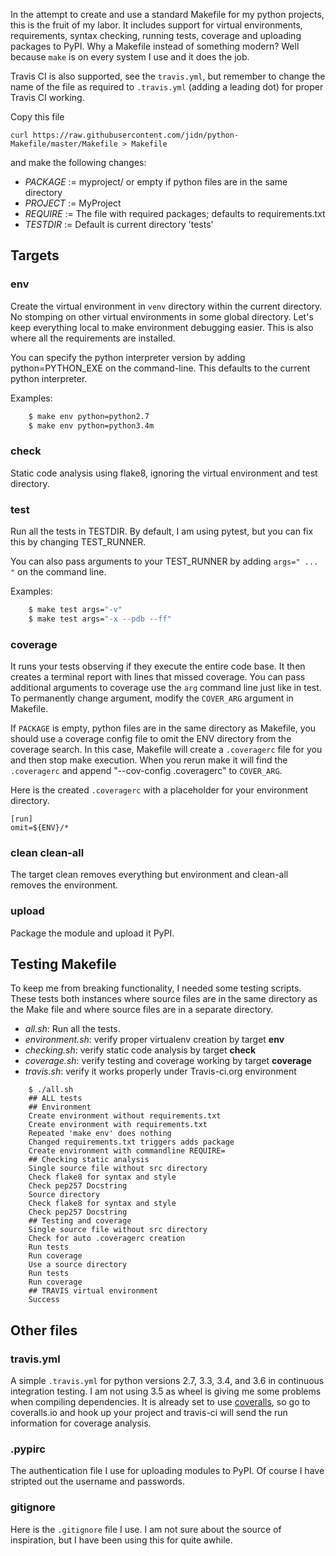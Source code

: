 In the attempt to create and use a standard Makefile for my python projects, this is the fruit of my labor.  It includes support for virtual environments, requirements, syntax checking, running tests, coverage and uploading packages to PyPI.  Why a Makefile instead of something modern?  Well because `make` is on every system I use and it does the job.

Travis CI is also supported, see the  `travis.yml`, but remember to change the name of the file as required to `.travis.yml` (adding a leading dot) for proper Travis CI working.

Copy this file

```
curl https://raw.githubusercontent.com/jidn/python-Makefile/master/Makefile > Makefile
```

and make the following changes:

 * _PACKAGE_ := myproject/  or empty if python files are in the same directory
 * _PROJECT_ := MyProject
 * _REQUIRE_ := The file with required packages; defaults to requirements.txt
 * _TESTDIR_ := Default is current directory 'tests'

## Targets

### env
Create the virtual environment in `venv` directory within the current directory.  No stomping on other virtual environments in some global directory.  Let's keep everything local to make environment debugging easier.  This is also where all the requirements are installed.

You can specify the python interpreter version by adding python=PYTHON_EXE on the command-line.  This defaults to the current python interpreter.

Examples:
``` bash
    $ make env python=python2.7
    $ make env python=python3.4m
```

### check
Static code analysis using flake8, ignoring the virtual environment and test directory.

### test
Run all the tests in TESTDIR.  By default, I am using pytest, but you can fix this by changing TEST_RUNNER.

You can also pass arguments to your TEST_RUNNER by adding `args=" ... "` on the command line.

Examples:
``` bash
    $ make test args="-v"
    $ make test args="-x --pdb --ff"
```

### coverage
It runs your tests observing if they execute the entire code base.  It then creates a terminal report with lines that missed coverage.  You can pass additional arguments to coverage use the `arg` command line just like in test.  To permanently change argument, modify the `COVER_ARG` argument in Makefile.

If `PACKAGE` is empty, python files are in the same directory as Makefile, you should use a coverage config file to omit the ENV directory from the coverage search.  In this case, Makefile will create a `.coveragerc` file for you and then stop make execution.  When you rerun make it will find the `.coveragerc` and append "--cov-config .coveragerc" to `COVER_ARG`.

Here is the created `.coveragerc` with a placeholder for your environment directory.

```
[run]
omit=${ENV}/*
```

### clean clean-all
The target clean removes everything but environment and clean-all removes the environment.

### upload
Package the module and upload it PyPI.

## Testing Makefile
To keep me from breaking functionality, I needed some testing scripts.  These tests both instances where source files are in the same directory as the Make file and where source files are in a separate directory.

  * _all.sh_: Run all the tests.
  * _environment.sh_: verify proper virtualenv creation by target **env**
  * _checking.sh_: verify static code analysis by target **check**
  * _coverage.sh_: verify testing and coverage working by target **coverage**
  * _travis.sh_: verify it works properly under Travis-ci.org environment

```
    $ ./all.sh
    ## ALL tests
    ## Environment
    Create environment without requirements.txt
    Create environment with requirements.txt
    Repeated 'make env' does nothing
    Changed requirements.txt triggers adds package
    Create environment with commandline REQUIRE=
    ## Checking static analysis
    Single source file without src directory
    Check flake8 for syntax and style
    Check pep257 Docstring
    Source directory
    Check flake8 for syntax and style
    Check pep257 Docstring
    ## Testing and coverage
    Single source file without src directory
    Check for auto .coveragerc creation
    Run tests
    Run coverage
    Use a source directory
    Run tests
    Run coverage
    ## TRAVIS virtual environment
    Success
```

## Other files

### travis.yml
A simple `.travis.yml` for python versions 2.7, 3.3, 3.4, and 3.6 in continuous integration testing.  I am not using 3.5 as wheel is giving me some problems when compiling dependencies.  It is already set to use [coveralls](coveralls.io), so go to coveralls.io and hook up your project and travis-ci will send the run information for coverage analysis.

### .pypirc
The authentication file I use for uploading modules to PyPI.  Of course I have stripted out the username and passwords.

### gitignore
Here is the `.gitignore` file I use.  I am not sure about the source of inspiration, but I have been using this for quite awhile.
